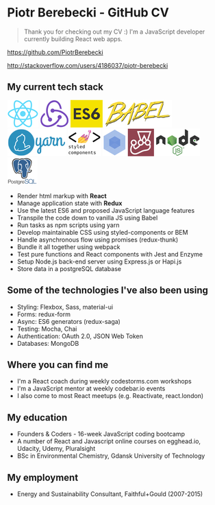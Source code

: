 # Piotr Berebecki - GitHub CV

> Thank you for checking out my CV :) 
> I'm a JavaScript developer currently building React web apps.

https://github.com/PiotrBerebecki

http://stackoverflow.com/users/4186037/piotr-berebecki

## My current tech stack

![react](https://github.com/PiotrBerebecki/PiotrBerebecki/blob/master/assets/logo/react-logo-64.jpg)
![redux](https://github.com/PiotrBerebecki/PiotrBerebecki/blob/master/assets/logo/redux-logo-64.jpg)
![es6](https://github.com/PiotrBerebecki/PiotrBerebecki/blob/master/assets/logo/es6-logo-64.jpg)
![babel](https://github.com/PiotrBerebecki/PiotrBerebecki/blob/master/assets/logo/babel-logo-64.jpg)
![yarn](https://github.com/PiotrBerebecki/PiotrBerebecki/blob/master/assets/logo/yarn-logo-64.jpg)
![styled](https://github.com/PiotrBerebecki/PiotrBerebecki/blob/master/assets/logo/styled-components-logo-64.jpg)
![webpack](https://github.com/PiotrBerebecki/PiotrBerebecki/blob/master/assets/logo/webpack-logo-64.jpg)
![jest](https://github.com/PiotrBerebecki/PiotrBerebecki/blob/master/assets/logo/jest-logo-64.jpg)
![node](https://github.com/PiotrBerebecki/PiotrBerebecki/blob/master/assets/logo/node-logo-64.jpg)
![postgresql](https://github.com/PiotrBerebecki/PiotrBerebecki/blob/master/assets/logo/postgresql-logo-64.jpg)

- Render html markup with **React**
- Manage application state with **Redux**
- Use the latest ES6 and proposed JavaScript language features
- Transpile the code down to vanilla JS using Babel
- Run tasks as npm scripts using yarn
- Develop maintainable CSS using styled-components or BEM
- Handle asynchronous flow using promises (redux-thunk)
- Bundle it all together using webpack
- Test pure functions and React components with Jest and Enzyme
- Setup Node.js back-end server using Express.js or Hapi.js
- Store data in a postgreSQL database

## Some of the technologies I've also been using
- Styling: Flexbox, Sass, material-ui
- Forms: redux-form
- Async: ES6 generators (redux-saga)
- Testing: Mocha, Chai
- Authentication: OAuth 2.0, JSON Web Token
- Databases: MongoDB

## Where you can find me
- I'm a React coach during weekly codestorms.com workshops
- I'm a JavaScript mentor at weekly codebar.io events
- I also come to most React meetups (e.g. Reactivate, react.london)

## My education
- Founders & Coders - 16-week JavaScript coding bootcamp
- A number of React and Javascript online courses on egghead.io, Udacity, Udemy, Pluralsight
- BSc in Environmental Chemistry, Gdansk University of Technology

## My employment
- Energy and Sustainability Consultant, Faithful+Gould (2007-2015)

